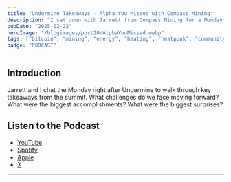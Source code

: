 ```yaml
---
title: "Undermine Takeaways - Alpha You Missed with Compass Mining"
description: "I sat down with Jarrett from Compass Mining for a Monday Debrief after Undermine - the first ever Heatpunk Summit. See what you missed!"
pubDate: "2025-02-22"
heroImage: "/blogimages/post20/AlphaYouMissed.webp"
tags: ["bitcoin", "mining", "energy", "heating", "heatpunk", "community"]
badge: "PODCAST"
---
```


## Introduction

Jarrett and I chat the Monday right after Undermine to walk through key takeaways from the summit. What challenges do we face moving forward? What were the biggest accomplishments? What were the biggest surprises?

## Listen to the Podcast

- [YouTube](https://www.youtube.com/watch?si=kkWhUlNmGi3EcysU&v=_COBWGhQEkY&feature=youtu.be)
- [Spotify](https://open.spotify.com/episode/1C64r0GbjB3w1lsvW1IiTH?si=4GAtoH7JSY-CFiH3FCYz_w&nd=1&dlsi=4142f73834b44ddb)
- [Apple](https://t.co/v7prM0957t)
- [X](https://x.com/compass_mining/status/1894359866216477045)

--- 